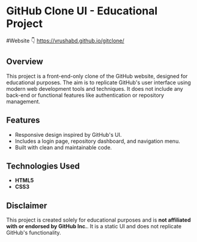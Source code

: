 # GitHub Clone UI - Educational Project

#Website 👇
https://vrushabd.github.io/gitclone/

## Overview
This project is a front-end-only clone of the GitHub website, designed for educational purposes. The aim is to replicate GitHub's user interface using modern web development tools and techniques. It does not include any back-end or functional features like authentication or repository management.

## Features
- Responsive design inspired by GitHub's UI.
- Includes a login page, repository dashboard, and navigation menu.
- Built with clean and maintainable code.

## Technologies Used
- **HTML5**
- **CSS3**

## Disclaimer
This project is created solely for educational purposes and is **not affiliated with or endorsed by GitHub Inc.**. It is a static UI and does not replicate GitHub's functionality.  

